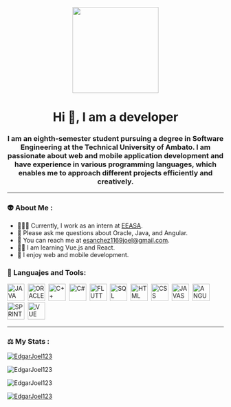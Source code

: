 <div id="header" align="center">
  <img src="https://media.giphy.com/media/HLB0nLA36GCCo6JuB5/giphy.gif" width="200"/>
  <h1 aling="center">Hi 👋, I am a developer</h1>
  <h3 aling="center">I am an eighth-semester student pursuing a degree in Software Engineering at the Technical University of Ambato. I am passionate about web and mobile application development and have experience in various programming languages, which enables me to approach different projects efficiently and creatively. </h3>
  
 </div>

 <div id="social" align="center">
  
 </div>

 ---
 ### 👽 About Me :
- 👨🏻‍💻 Currently, I work as an intern at [EEASA](https://www.eeasa.com.ec/).
- 🤔 Please ask me questions about Oracle, Java, and Angular.
- 📧 You can reach me at esanchez1169joel@gmail.com.
- ✍🏻 I am learning Vue.js and React.
- 👻 I enjoy web and mobile development.

<div align="left">
  <h3>🧩 Languajes and Tools:</h3>
  <div>
    <img src="https://github.com/EdgarJoel123/EdgarJoel123/assets/73723298/cd54d923-cd86-4948-ac7a-2741a24bc220" title="JAVA" alt="JAVA" width="40" height="40"/>&nbsp;
    <img src="https://github.com/EdgarJoel123/EdgarJoel123/assets/73723298/342298e1-c1b3-4650-b760-6f3069dd1f42" title="ORACLE" alt="ORACLE" width="40" height="40"/>&nbsp;
    <img src="https://github.com/EdgarJoel123/EdgarJoel123/assets/73723298/c9c55da1-427f-4827-8c0d-af81548b6878" title="C++" alt="C++" width="40" height="40"/>&nbsp;
    <img src="https://github.com/EdgarJoel123/EdgarJoel123/assets/73723298/745858e1-34ab-4e0c-bc6b-73f51dcb7e86" title="C#" alt="C#" width="40" height="40"/>&nbsp;
    <img src="https://github.com/EdgarJoel123/EdgarJoel123/assets/73723298/c831e7e1-e118-4a83-9383-71b7db339184" title="FLUTTER" alt="FLUTTER" width="40" height="40"/>&nbsp;
    <img src="https://github.com/EdgarJoel123/EdgarJoel123/assets/73723298/4bdc5b13-818b-40eb-978e-ecb47de3f955" title="SQL" alt="SQL" width="40" height="40"/>&nbsp;
    <img src="https://github.com/EdgarJoel123/EdgarJoel123/assets/73723298/a2c4123c-5111-495d-a25a-bfbed7fa2eeb" title="HTML" alt="HTML" width="40" height="40"/>&nbsp;
    <img src="https://github.com/EdgarJoel123/EdgarJoel123/assets/73723298/9cda8269-6bd6-445a-b2e7-714b24d7f745" title="CSS" alt="CSS" width="40" height="40"/>&nbsp;
    <img src="https://github.com/EdgarJoel123/EdgarJoel123/assets/73723298/b3b1c7d7-4dd0-4c24-a766-20d1c2b52daa" title="JAVASCRIPT" alt="JAVASCRIPT" width="40" height="40"/>&nbsp;
    <img src="https://github.com/EdgarJoel123/EdgarJoel123/assets/73723298/3fe903cb-e85a-4115-a29b-2744b2f96af6" title="ANGULAR" alt="ANGULAR" width="40" height="40"/>&nbsp;
    <img src="https://github.com/EdgarJoel123/EdgarJoel123/assets/73723298/d5f1be4e-cc24-40c0-8593-45954e410ee4" title="SPRINT" alt="SPRINT" width="40" height="40"/>&nbsp;
    <img src="https://github.com/EdgarJoel123/EdgarJoel123/assets/73723298/4fad1673-661c-41c8-9767-b20f46852738" title="VUE" alt="VUE" width="40" height="40"/>&nbsp;
    
  </div>
</div>

---
### ⚖️ My Stats :

[![EdgarJoel123](http://github-readme-streak-stats.herokuapp.com?user=EdgarJoel123&theme=radical&hide_border=FALSO)](https://git.io/streak-stats)

![EdgarJoel123](https://github-readme-stats.vercel.app/api?username=EdgarJoel123&show_icons=true&theme=radical)

![EdgarJoel123](https://github-readme-stats.vercel.app/api/top-langs/?username=EdgarJoel123&hide_progress=true)

[![EdgarJoel123](https://github-readme-stats.vercel.app/api/wakatime?username=EdgarJoel123)](https://github.com/anuraghazra/github-readme-stats)














